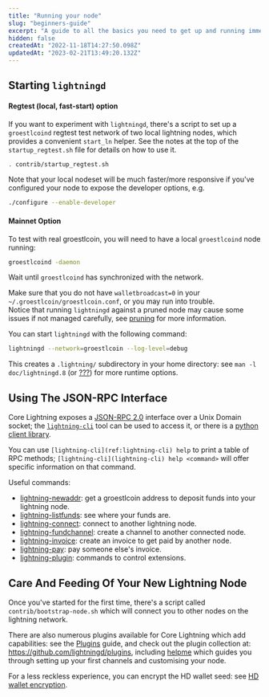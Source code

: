 ```yaml
---
title: "Running your node"
slug: "beginners-guide"
excerpt: "A guide to all the basics you need to get up and running immediately."
hidden: false
createdAt: "2022-11-18T14:27:50.098Z"
updatedAt: "2023-02-21T13:49:20.132Z"
---
```

## Starting `lightningd`

#### Regtest (local, fast-start) option

If you want to experiment with `lightningd`, there's a script to set up a `groestlcoind` regtest test network of two local lightning nodes, which provides a convenient `start_ln` helper. See the notes at the top of the `startup_regtest.sh` file for details on how to use it.

```bash
. contrib/startup_regtest.sh
```

Note that your local nodeset will be much faster/more responsive if you've configured your node to expose the developer options, e.g.

```bash
./configure --enable-developer
```

#### Mainnet Option

To test with real groestlcoin,  you will need to have a local `groestlcoind` node running:

```bash
groestlcoind -daemon
```

Wait until `groestlcoind` has synchronized with the network.

Make sure that you do not have `walletbroadcast=0` in your `~/.groestlcoin/groestlcoin.conf`, or you may run into trouble.  
Notice that running `lightningd` against a pruned node may cause some issues if not managed carefully, see [pruning](doc:groestlcoin-core##using-a-pruned-groestlcoin-core-node) for more information.

You can start `lightningd` with the following command:

```bash
lightningd --network=groestlcoin --log-level=debug
```

This creates a `.lightning/` subdirectory in your home directory: see `man -l doc/lightningd.8` (or [???](???)) for more runtime options.

## Using The JSON-RPC Interface

Core Lightning exposes a [JSON-RPC 2.0](https://www.jsonrpc.org/specification) interface over a Unix Domain socket; the [`lightning-cli`](ref:lightning-cli) tool can be used to access it, or there is a [python client library](???).

You can use `[lightning-cli](ref:lightning-cli) help` to print a table of RPC methods; `[lightning-cli](lightning-cli) help <command>` will offer specific information on that command.

Useful commands:

- [lightning-newaddr](ref:lightning-newaddr): get a groestlcoin address to deposit funds into your lightning node.
- [lightning-listfunds](ref:lightning-listfunds): see where your funds are.
- [lightning-connect](ref:lightning-connect): connect to another lightning node.
- [lightning-fundchannel](ref:lightning-fundchannel): create a channel to another connected node.
- [lightning-invoice](ref:lightning-invoice): create an invoice to get paid by another node.
- [lightning-pay](ref:lightning-pay): pay someone else's invoice.
- [lightning-plugin](ref:lightning-plugin): commands to control extensions.

## Care And Feeding Of Your New Lightning Node

Once you've started for the first time, there's a script called `contrib/bootstrap-node.sh` which will connect you to other nodes on the lightning network.

There are also numerous plugins available for Core Lightning which add capabilities: see the [Plugins](doc:plugins) guide, and check out the plugin collection at: <https://github.com/lightningd/plugins>, including [helpme](https://github.com/lightningd/plugins/tree/master/helpme) which guides you through setting up your first channels and customising your node.

For a less reckless experience, you can encrypt the HD wallet seed: see [HD wallet encryption](doc:securing-keys).
